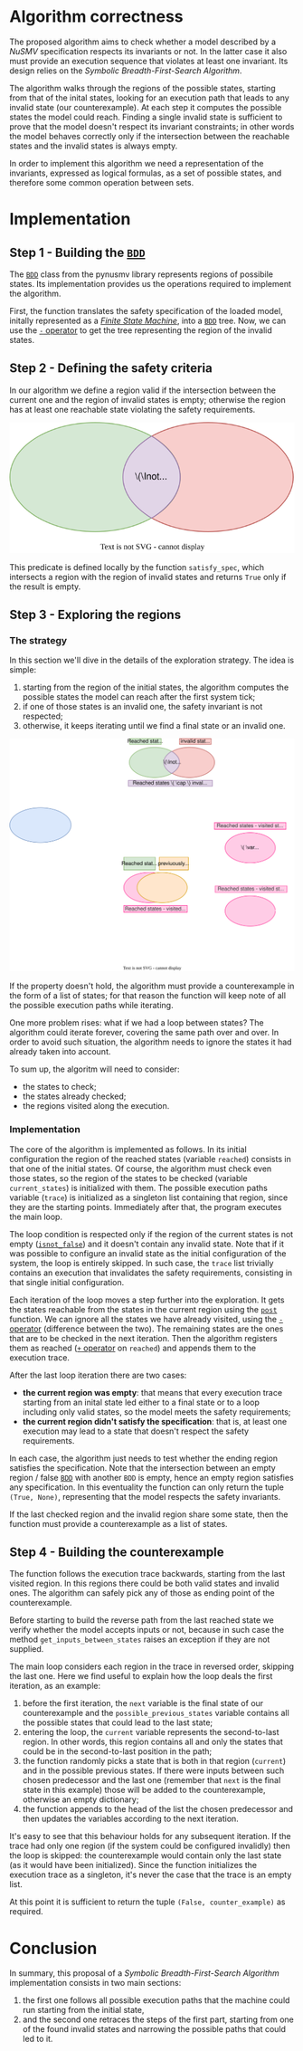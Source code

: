# Algorithm correctness

The proposed algorithm aims to check whether a model described by a <em>NuSMV</em> specification respects its invariants or not. In the latter case it also must provide an execution sequence that violates at least one invariant. Its design relies on the <em>Symbolic Breadth-First-Search Algorithm</em>.

The algorithm walks through the regions of the possible states, starting from that of the inital states, looking for an execution path that leads to any invalid state (our counterexample). At each step it computes the possible states the model could reach. Finding a single invalid state is sufficient to prove that the model doesn't respect its invariant constraints; in other words the model behaves correctly only if the intersection between the reachable states and the invalid states is always empty.

In order to implement this algorithm we need a representation of the invariants, expressed as logical formulas, as a set of possible states, and therefore some common operation between sets.

# Implementation
## Step 1 - Building the [`BDD`](https://pynusmv.readthedocs.io/pynusmv.html#pynusmv.dd.BDD)

The [`BDD`](https://pynusmv.readthedocs.io/pynusmv.html#pynusmv.dd.BDD) class from the pynusmv library represents regions of possibile states. Its implementation provides us the operations required to implement the algorithm.

First, the function translates the safety specification of the loaded model, initally represented as a <em>[Finite State Machine](https://pynusmv.readthedocs.io/pynusmv.html#pynusmv.fsm.BddFsm)</em>, into a [`BDD`](https://pynusmv.readthedocs.io/pynusmv.html#pynusmv.dd.BDD) tree. Now, we can use the [`-` operator](https://pynusmv.readthedocs.io/pynusmv.html#pynusmv.dd.BDD.not_) to get the tree representing the region of the invalid states.

## Step 2 - Defining the safety criteria

In our algorithm we define a region valid if the intersection between the current one and the region of invalid states is empty; otherwise the region has at least one reachable state violating the safety requirements.

<p align="center">
  <img src="/images/Reachable_invalid_states.svg"/>
</p>




This predicate is defined locally by the function `satisfy_spec`, which intersects a region with the region of invalid states and returns `True` only if the result is empty.


## Step 3 - Exploring the regions

### The strategy

In this section we'll dive in the details of the exploration strategy. The idea is simple:

1. starting from the region of the initial states, the algorithm computes the possible states the model can reach after the first system tick;
2. if one of those states is an invalid one, the safety invariant is not respected;
3. otherwise, it keeps iterating until we find a final state or an invalid one.

<p align="center">
  <img src="/images/Reachable_states.svg"/>
</p>

If the property doesn't hold, the algorithm must provide a counterexample in the form of a list of states; for that reason the function will keep note of all the possible execution paths while iterating.

One more problem rises: what if we had a loop between states? The algorithm could iterate forever, covering the same path over and over. In order to avoid such situation, the algorithm needs to ignore the states it had already taken into account.

To sum up, the algoritm will need to consider:

- the states to check;
- the states already checked;
- the regions visited along the execution.

### Implementation

The core of the algorithm is implemented as follows. In its initial configuration the region of the reached states (variable `reached`) consists in that one of the initial states. Of course, the algorithm must check even those states, so the region of the states to be checked (variable `current_states`) is initialized with them. The possible execution paths variable (`trace`) is initialized as a singleton list containing that region, since they are the starting points. Immediately after that, the program executes the main loop. 

The loop condition is respected only if the region of the current states is not empty ([`isnot_false`](https://pynusmv.readthedocs.io/pynusmv.html#pynusmv.dd.BDD.isnot_false)) and it doesn't contain any invalid state. Note that if it was possible to configure an invalid state as the initial configuration of the system, the loop is entirely skipped. In such case, the `trace` list trivially contains an execution that invalidates the safety requirements, consisting in that single initial configuration.

Each iteration of the loop moves a step further into the exploration. It gets the states reachable from the states in the current region using the [`post`](https://pynusmv.readthedocs.io/pynusmv.html#pynusmv.fsm.BddFsm.post) function. We can ignore all the states we have already visited, using the [`-` operator](https://pynusmv.readthedocs.io/pynusmv.html#pynusmv.dd.BDD.diff) (difference between the two). The remaining states are the ones that are to be checked in the next iteration. Then the algorithm registers them as reached ([`+` operator](https://pynusmv.readthedocs.io/pynusmv.html#pynusmv.dd.BDD.union) on `reached`) and appends them to the execution trace.

After the last loop iteration there are two cases:
- **the current region was empty**: that means that every execution trace starting from an inital state led either to a final state or to a loop including only valid states, so the model meets the safety requirements;
- **the current region didn't satisfy the specification**: that is, at least one execution may lead to a state that doesn't respect the safety requirements. 

In each case, the algorithm just needs to test whether the ending region satisfies the specification. Note that the intersection between an empty region / false [`BDD`](https://pynusmv.readthedocs.io/pynusmv.html#pynusmv.dd.BDD) with another `BDD` is empty, hence an empty region satisfies any specification. In this eventuality the function can only return the tuple `(True, None)`, representing that the model respects the safety invariants.

If the last checked region and the invalid region share some state, then the function must provide a counterexample as a list of states. 

## Step 4 - Building the counterexample

The function follows the execution trace backwards, starting from the last visited region. In this regions there could be both valid states and invalid ones. The algorithm can safely pick any of those as ending point of the counterexample.

Before starting to build the reverse path from the last reached state we verify whether the model accepts inputs or not, because in such case the method `get_inputs_between_states` raises an exception if they are not supplied. 

The main loop considers each region in the trace in reversed order, skipping the last one. Here we find useful to explain how the loop deals the first iteration, as an example:

1. before the first iteration, the `next` variable is the final state of our counterexample and the `possible_previous_states` variable contains all the possible states that could lead to the last state;
2. entering the loop, the `current` variable represents the second-to-last region. In other words, this region contains all and only the states that could be in the second-to-last position in the path;
3. the function randomly picks a state that is both in that region (`current`) and in the possible previous states. If there were inputs between such chosen predecessor and the last one (remember that `next` is the final state in this example) those will be added to the counterexample, otherwise an empty dictionary;
4. the function appends to the head of the list the chosen predecessor and then updates the variables according to the next iteration.

It's easy to see that this behaviour holds for any subsequent iteration. If the trace had only one region (if the system could be configured invalidly) then the loop is skipped: the counterexample would contain only the last state (as it would have been initialized). Since the function initializes the execution trace as a singleton, it's never the case that the trace is an empty list.

At this point it is sufficient to return the tuple `(False, counter_example)` as required.

# Conclusion

In summary, this proposal of a <em>Symbolic Breadth-First-Search Algorithm</em> implementation consists in two main sections:
1. the first one follows all possible execution paths that the machine could run starting from the initial state,
2. and the second one retraces the steps of the first part, starting from one of the found invalid states and narrowing the possible paths that could led to it.






